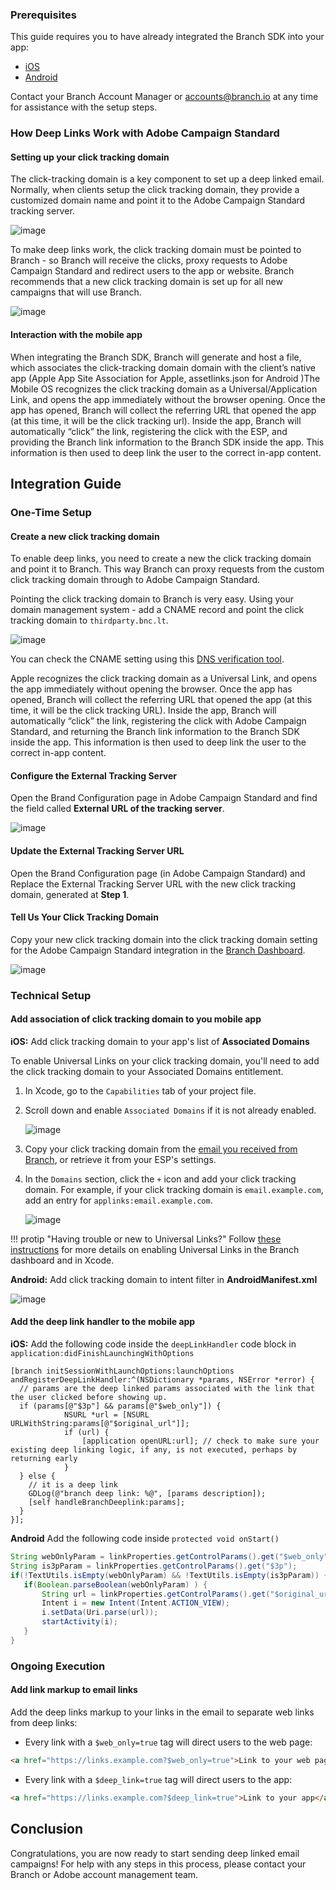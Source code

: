 ### Prerequisites

This guide requires you to have already integrated the Branch SDK into your app:
- [iOS](https://docs.branch.io/pages/apps/ios/)
- [Android](https://docs.branch.io/pages/apps/android/)

Contact your Branch Account Manager or [accounts@branch.io](mailto:accounts@branch.io) at any time for assistance with the setup steps.

### How Deep Links Work with Adobe Campaign Standard

#### Setting up your click tracking domain

The click-tracking domain is a key component to set up a deep linked email. Normally, when clients setup the click tracking domain, they provide a customized domain name and point it to the Adobe Campaign Standard tracking server.

![image](/img/pages/email/click-tracking-1.png)

To make deep links work, the click tracking domain must be pointed to Branch - so Branch will receive the clicks, proxy requests to Adobe Campaign Standard and redirect users to the app or website. Branch recommends that a new click tracking domain is set up for all new campaigns that will use Branch.

![image](/img/pages/email/click-tracking-2.png)

#### Interaction with the mobile app

When integrating the Branch SDK, Branch will generate and host a file, which associates the click-tracking domain domain with the client’s native app (Apple App Site Association for Apple, assetlinks.json for Android )The Mobile OS recognizes the click tracking domain as a Universal/Application Link, and opens the app immediately without the browser opening. Once the app has opened, Branch will collect the referring URL that opened the app (at this time, it will be the click tracking url). Inside the app, Branch will automatically “click” the link, registering the click with the ESP, and providing the Branch link information to the Branch SDK inside the app. This information is then used to deep link the user to the correct in-app content. 

## Integration Guide

### One-Time Setup

#### Create a new click tracking domain

To enable deep links, you need to create a new the click tracking domain and point it to Branch. This way Branch can proxy requests from the custom click tracking domain through to Adobe Campaign Standard.

Pointing the click tracking domain to Branch is very easy. Using your domain management system - add a CNAME record and point the click tracking domain to `thirdparty.bnc.lt`.

![image](/img/pages/email/click-tracking-3.png)

You can check the CNAME setting using this [DNS verification tool](https://toolbox.googleapps.com/apps/dig/#CNAME/).

Apple recognizes the click tracking domain as a Universal Link, and opens the app immediately without opening the browser. Once the app has opened, Branch will collect the referring URL that opened the app (at this time, it will be the click tracking URL). Inside the app, Branch will automatically “click” the link, registering the click with Adobe Campaign Standard, and returning the Branch link information to the Branch SDK inside the app. This information is then used to deep link the user to the correct in-app content.

#### Configure the External Tracking Server 

Open the Brand Configuration page in Adobe Campaign Standard and find the field called **External URL of the tracking server**.

![image](/img/pages/email/adobe-campaign-classic-external-setup.png)

#### Update the External Tracking Server URL

Open the Brand Configuration page (in Adobe Campaign Standard) and Replace the External Tracking Server URL with the new click tracking domain, generated at **Step 1**.

#### Tell Us Your Click Tracking Domain

Copy your new click tracking domain into the click tracking domain setting for the Adobe Campaign Standard integration in the [Branch Dashboard](https://branch.dashboard.branch.io/email/manager).

![image](/img/pages/email/adobe-campaign-internal-setup.png)

### Technical Setup

#### Add association of click tracking domain to you mobile app

**iOS:** Add click tracking domain to your app's list of **Associated Domains**

To enable Universal Links on your click tracking domain, you'll need to add the click tracking domain to your Associated Domains entitlement.

1. In Xcode, go to the `Capabilities` tab of your project file.
1. Scroll down and enable `Associated Domains` if it is not already enabled.

    ![image](/img/pages/email/enable-associated-domains.png)

1. Copy your click tracking domain from the [email you received from Branch](#configure-your-app-for-your-click-tracking-domain), or retrieve it from your ESP's settings.
1. In the `Domains` section, click the `+` icon and add your click tracking domain. For example, if your click tracking domain is `email.example.com`, add an entry for `applinks:email.example.com`.

    ![image](/img/pages/email/add-domain.png)

!!! protip "Having trouble or new to Universal Links?"
    Follow [these instructions](/pages/deep-linking/universal-links/) for more details on enabling Universal Links in the Branch dashboard and in Xcode.

**Android:** Add click tracking domain to intent filter in **AndroidManifest.xml**

![image](/img/pages/email/android-manifest.png)

#### Add the deep link handler to the mobile app

**iOS:** Add the following code inside the `deepLinkHandler` code block in `application:didFinishLaunchingWithOptions`

```objc
[branch initSessionWithLaunchOptions:launchOptions andRegisterDeepLinkHandler:^(NSDictionary *params, NSError *error) {
  // params are the deep linked params associated with the link that the user clicked before showing up.
  if (params[@"$3p"] && params[@"$web_only"]) {
            NSURL *url = [NSURL URLWithString:params[@"$original_url"]];
            if (url) {
                [application openURL:url]; // check to make sure your existing deep linking logic, if any, is not executed, perhaps by returning early
            }
  } else { 
    // it is a deep link
    GDLog(@"branch deep link: %@", [params description]); 
    [self handleBranchDeeplink:params];
  }
}];
```

**Android** Add the following code inside `protected void onStart()`

```java
String webOnlyParam = linkProperties.getControlParams().get("$web_only");
String is3pParam = linkProperties.getControlParams().get("$3p");
if(!TextUtils.isEmpty(webOnlyParam) && !TextUtils.isEmpty(is3pParam)) {
   if(Boolean.parseBoolean(webOnlyParam) ) {
       String url = linkProperties.getControlParams().get("$original_url");
       Intent i = new Intent(Intent.ACTION_VIEW);
       i.setData(Uri.parse(url));
       startActivity(i);
   }
}
```

### Ongoing Execution

#### Add link markup to email links

Add the deep links markup to your links in the email to separate web links from deep links:
- Every link with a `$web_only=true` tag will direct users to the web page:
```html
<a href="https://links.example.com?$web_only=true">Link to your web page</a>
```
- Every link with a `$deep_link=true` tag will direct users to the app:
```html
<a href="https://links.example.com?$deep_link=true">Link to your app</a>
```

## Conclusion

Congratulations, you are now ready to start sending deep linked email campaigns! For help with any steps in this process, please contact your Branch or Adobe account management team.
